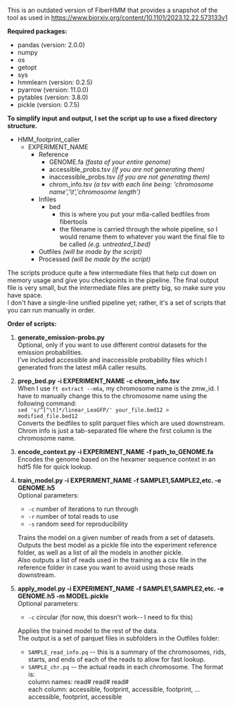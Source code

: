 This is an outdated version of FiberHMM that provides a snapshot of the tool as used in https://www.biorxiv.org/content/10.1101/2023.12.22.573133v1

**Required packages:**
- pandas (version: 2.0.0)
- numpy
- os
- getopt
- sys
- hmmlearn (version: 0.2.5)
- pyarrow (version: 11.0.0)
- pytables (version: 3.8.0)
- pickle (version: 0.7.5)


**To simplify input and output, I set the script up to use a fixed directory structure.**

- HMM_footprint_caller
  - EXPERIMENT_NAME
    - Reference
      - GENOME.fa *(fasta of your entire genome)*
      - accessible_probs.tsv *(if you are not generating them)*
      - inaccessible_probs.tsv *(if you are not generating them)*
      - chrom_info.tsv *(a tsv with each line being: 'chromosome name','\t','chromosome length')*
    - Infiles
      - bed
        - this is where you put your m6a-called bedfiles from fibertools
        - the filename is carried through the whole pipeline, so I would rename them to whatever you want the final file to be called *(e.g. untreated_1.bed)*
    - Outfiles *(will be made by the script)*
    - Processed *(will be made by the script)*

The scripts produce quite a few intermediate files that help cut down on memory usage and give you checkpoints in the pipeline. 
The final output file is very small, but the intermediate files are pretty big, so make sure you have space.  
I don't have a single-line unified pipeline yet; rather, it's a set of scripts that you can run manually in order.


**Order of scripts:**
1. **generate_emission-probs.py**  
   Optional, only if you want to use different control datasets for the emission probabilities.  
   I've included accessible and inaccessible probability files which I generated from the latest m6A caller results.

2. **prep_bed.py -i EXPERIMENT_NAME -c chrom_info.tsv**  
   When I use `ft extract --m6a`, my chromosome name is the zmw_id. I have to manually change this to the chromosome name using the following command:  
   `sed 's/^[^\t]*/linear_LeaGFP/' your_file.bed12 > modified_file.bed12`  
   Converts the bedfiles to split parquet files which are used downstream.  
   Chrom info is just a tab-separated file where the first column is the chromosome name.

3. **encode_context.py -i EXPERIMENT_NAME -f path_to_GENOME.fa**  
   Encodes the genome based on the hexamer sequence context in an hdf5 file for quick lookup.

4. **train_model.py -i EXPERIMENT_NAME -f SAMPLE1,SAMPLE2,etc. -e GENOME.h5**  
   Optional parameters:
   - `-c` number of iterations to run through
   - `-r` number of total reads to use
   - `-s` random seed for reproducibility

   Trains the model on a given number of reads from a set of datasets.  
   Outputs the best model as a pickle file into the experiment reference folder, as well as a list of all the models in another pickle.  
   Also outputs a list of reads used in the training as a csv file in the reference folder in case you want to avoid using those reads downstream.

5. **apply_model.py -i EXPERIMENT_NAME -f SAMPLE1,SAMPLE2,etc. -e GENOME.h5 -m MODEL.pickle**  
   Optional parameters:
   - `-c` circular (for now, this doesn't work-- I need to fix this)

   Applies the trained model to the rest of the data.  
   The output is a set of parquet files in subfolders in the Outfiles folder:
   - `SAMPLE_read_info.pq` -- this is a summary of the chromosomes, rids, starts, and ends of each of the reads to allow for fast lookup.
   - `SAMPLE_chr.pq` -- the actual reads in each chromosome. The format is:  
     column names: read# read# read#  
     each column: accessible, footprint, accessible, footprint, ... accessible, footprint, accessible  
